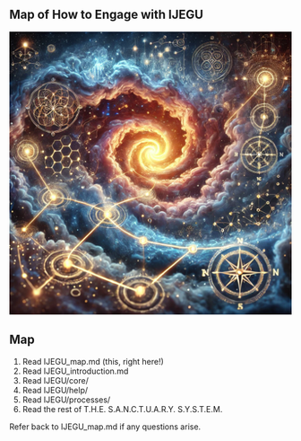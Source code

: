 ## Map of How to Engage with IJEGU

![IJEGU_Map](https://github.com/sancovp/the_sanctuary_system/blob/main/images/IJEGU/IJEGU_map.png)


## Map
1. Read IJEGU_map.md (this, right here!)
2. Read IJEGU_introduction.md
3. Read IJEGU/core/
4. Read IJEGU/help/
5. Read IJEGU/processes/
6. Read the rest of T.H.E. S.A.N.C.T.U.A.R.Y. S.Y.S.T.E.M.

Refer back to IJEGU_map.md if any questions arise.

